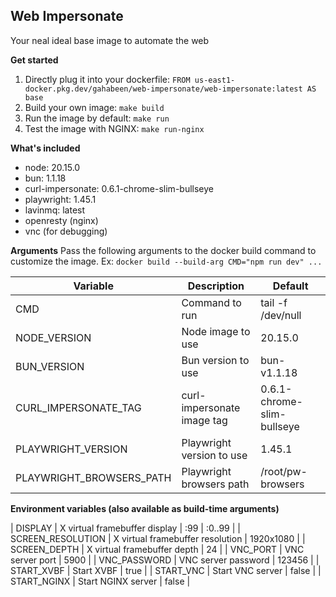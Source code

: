 Web Impersonate
---
Your neal ideal base image to automate the web


**Get started**
1. Directly plug it into your dockerfile: `FROM us-east1-docker.pkg.dev/gahabeen/web-impersonate/web-impersonate:latest AS base`
2. Build your own image: `make build`
3. Run the image by default: `make run`
4. Test the image with NGINX: `make run-nginx`

**What's included**
- node: 20.15.0
- bun: 1.1.18
- curl-impersonate: 0.6.1-chrome-slim-bullseye
- playwright: 1.45.1
- lavinmq: latest
- openresty (nginx)
- vnc (for debugging)

**Arguments**
Pass the following arguments to the docker build command to customize the image.
Ex: `docker build --build-arg CMD="npm run dev" ...`

| Variable | Description | Default |
| --- | --- | --- |
| CMD | Command to run | tail -f /dev/null |
| NODE_VERSION | Node image to use | 20.15.0 |
| BUN_VERSION | Bun version to use | bun-v1.1.18 |
| CURL_IMPERSONATE_TAG | curl-impersonate image tag | 0.6.1-chrome-slim-bullseye |
| PLAYWRIGHT_VERSION | Playwright version to use | 1.45.1 |
| PLAYWRIGHT_BROWSERS_PATH | Playwright browsers path | /root/pw-browsers |

**Environment variables (also available as build-time arguments)**

| DISPLAY | X virtual framebuffer display | :99 | :0..99 |
| SCREEN_RESOLUTION | X virtual framebuffer resolution | 1920x1080 |
| SCREEN_DEPTH | X virtual framebuffer depth | 24 |
| VNC_PORT | VNC server port | 5900 |
| VNC_PASSWORD | VNC server password | 123456 |
| START_XVBF | Start XVBF | true |
| START_VNC | Start VNC server | false |
| START_NGINX | Start NGINX server | false |